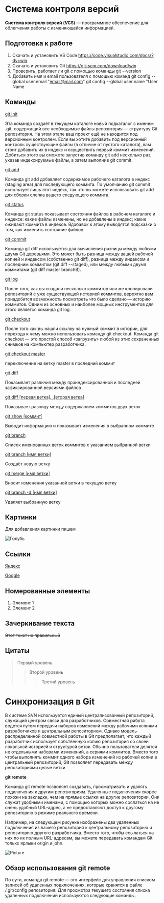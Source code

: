 # Система контроля версий
**Cистема контроля версий (VCS)** — программное обеспечение для облегчения работы с изменяющейся информацией.

## Подготовка к работе

1. Скачать и установить VS Code https://code.visualstudio.com/docs/?dv=win
2.	Скачать и установить Git https://git-scm.com/download/win
3.	Проверить, работает ли git  с помощью команды 
git --version
4.	Добавить имя и email пользователя с помощью команд
  git config --global user.email "email@mail.com"
  git config --global user.name "User Name

## Команды ##

<ins>git init</ins>

Эта команда создаёт в текущем каталоге новый подкаталог с именем .git, содержащий все необходимые файлы репозитория — структуру Git репозитория. На этом этапе ваш проект ещё не находится под версионным контролем. 
Если вы хотите добавить под версионный контроль существующие файлы (в отличие от пустого каталога), вам стоит добавить их в индекс и осуществить первый коммит изменений. Добиться этого вы сможете запустив команду git add несколько раз, указав индексируемые файлы, а затем выполнив git commit.

<ins>git add</ins>

Команда git add добавляет содержимое рабочего каталога в индекс (staging area) для последующего коммита. По умолчанию git commit использует лишь этот индекс, так что вы можете использовать git add для сборки слепка вашего следующего коммита.

<ins>git status</ins>

Команда git status показывает состояния файлов в рабочем каталоге и индексе: какие файлы изменены, но не добавлены в индекс; какие ожидают коммита в индексе. Вдобавок к этому выводятся подсказки о том, как изменить состояние файлов.

<ins>git commit</ins>

Команда git diff используется для вычисления разницы между любыми двумя Git деревьями. Это может быть разница между вашей рабочей копией и индексом (собственно git diff), разница между индексом и последним коммитом (git diff --staged), или между любыми двумя коммитами (git diff master branchB).

<ins>git log</ins>

После того, как вы создали несколько коммитов или же клонировали репозиторий с уже существующей историей коммитов, вероятно вам понадобится возможность посмотреть что было сделано — историю коммитов. Одним из основных и наиболее мощных инструментов для этого является команда git log.

<ins>git checkout</ins>

После того как вы нашли ссылку на нужный коммит в истории, для перехода к нему можно использовать команду git checkout. Команда git checkout — это простой способ «загрузить» любой из этих сохраненных снимков на компьютер разработчика. 

<ins>git checkout master</ins>

переключение на ветку master в последний коммит

<ins>git diff</ins>

Показывает различия между проиндексированной и последней зафиксированной версиями файлов

<ins>git diff [первая ветка]...[вторая ветка]</ins>

Показывает разницу между содержанием коммитов двух веток

<ins>git show [коммит]</ins>

Выводит информацию и показывает изменения в выбранном коммите

<ins>git branch</ins>

Список именованных веток коммитов с указанием выбранной ветки

<ins>git branch [имя ветки]</ins>

Создаёт новую ветку

<ins>git merge [имя ветки]</ins>

Вносит изменения указанной ветки в текущую ветку

<ins>git branch -d [имя ветки]</ins>

Удаляет выбранную ветку

## Картинки ##

Для добавления картинки пишем ![]()

![Голубь](MP_g-XPcqKY.jpg)

## Ссылки ##

[Яндекс](http://yandex.ru/)

[Google](https://www.google.ru/)

## Номерованные элементы ##

1. Элемент 1
2. Элемент 2

## Зачеркивание текста ##

~~Этот текст не правильный~~

## Цитаты ##

>Первый уровень
>>Второй уровень
>>>Третий уровень

# Синхронизация в Git

В системе SVN используется единый централизованный репозиторий, служащий центром связи для разработчиков. Совместная работа ведется путем передачи наборов изменений между рабочими копиями разработчиков и центральным репозиторием. Однако модель распределенной совместной работы в Git предполагает, что каждый разработчик использует собственную копию репозитория со своей локальной историей и структурой веток. Обычно пользователи делятся не отдельными наборами изменений, а сериями коммитов. Вместо того чтобы выполнять коммит одного набора изменений из рабочей копии в центральный репозиторий, Git позволяет передавать между репозиториями целые ветки.

**git remote**

Команда git remote позволяет создавать, просматривать и удалять подключения к другим репозиториям. Удаленные подключения скорее похожи на закладки, чем на прямые ссылки на другие репозитории. Они служат удобными именами, с помощью которых можно сослаться на не очень удобный URL-адрес, а не предоставляют доступ к другому репозиторию в режиме реального времени.

Например, на следующем рисунке изображены два удаленных подключения из вашего репозитория к центральному репозиторию и репозиторию другого разработчика. Вместо того, чтобы ссылаться на них по их полным URL-адресам, вы можете передавать командам Git только ярлыки origin и john.

![Picture](01.svg)

## Обзор использования git remote ##

По сути, команда git remote — это интерфейс для управления списком записей об удаленных подключениях, которые хранятся в файле /.git/config репозитория. Для просмотра текущего состояния списка удаленных подключений используются следующие команды.